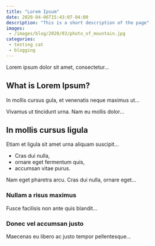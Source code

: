 ```yaml
---
title: "Lorem Ipsum"
date: 2020-04-06T15:43:07-04:00
description: "This is a short description of the page"
images:
 - /images/blog/2020/03/photo_of_mountain.jpg
categories:
 - testing cat
 - blogging
---
```


Lorem ipsum dolor sit amet, consectetur...

## What is Lorem Ipsum?
In mollis cursus gula, et venenatis neque maximus ut...

Vivamus ut tincidunt urna. Nam eu mollis dolor...

## In mollis cursus ligula
Etiam et ligula sit amet urna aliquam suscipit...

- Cras dui nulla,
- ornare eget fermentum quis, 
- accumsan vitae purus.

Nam eget pharetra arcu. Cras dui nulla, ornare eget...

### Nullam a risus maximus
Fusce facilisis non ante quis blandit...

### Donec vel accumsan justo
Maecenas eu libero ac justo tempor pellentesque...
